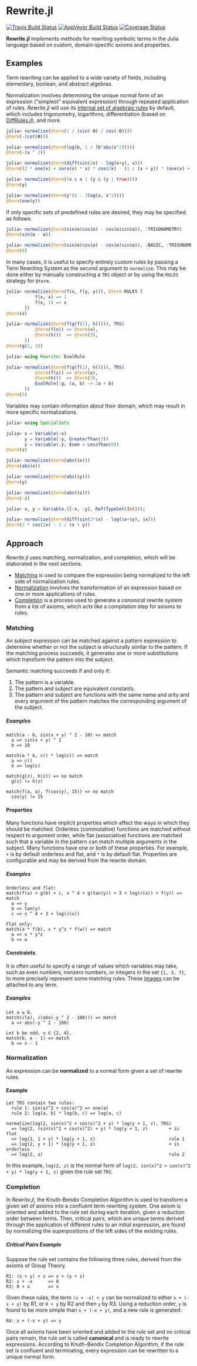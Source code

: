 # Rewrite.jl

[![Travis Build Status](https://travis-ci.org/HarrisonGrodin/Rewrite.jl.svg?branch=master)](https://travis-ci.org/HarrisonGrodin/SymReduce.jl)
[![AppVeyor Build Status](https://ci.appveyor.com/api/projects/status/a59v394qf05c7uec/branch/master?svg=true)](https://ci.appveyor.com/project/HarrisonGrodin/rewrite-jl/branch/master)
[![Coverage Status](https://coveralls.io/repos/github/HarrisonGrodin/Rewrite.jl/badge.svg?branch=master)](https://coveralls.io/github/HarrisonGrodin/SymReduce.jl?branch=master)

**Rewrite.jl** implements methods for rewriting symbolic terms in the Julia language based on custom, domain-specific axioms and properties.

## Examples
Term rewriting can be applied to a wide variety of fields, including elementary, boolean, and abstract algebras.

Normalization involves determining the unique normal form of an expression ("simplest" equivalent expression) through repeated application of rules. *Rewrite.jl* will use its [internal set of algebraic rules](./src/rules.jl) by default, which includes trigonometry, logarithms, differentiation (based on [DiffRules.jl](https://github.com/JuliaDiff/DiffRules.jl)), and more.
```julia
julia> normalize(@term(1 / (sin(-θ) / cos(-θ))))
@term(-(cot(θ)))

julia> normalize(@term(log(b, 1 / (b^abs(x^2)))))
@term(-(x ^ 2))

julia> normalize(@term(diff(sin(2x) - log(x+y), x)))
@term((2 * one(x) + zero(x) * x) * cos(2x) - (1 / (x + y)) * (one(x) + zero(x)))

julia> normalize(@term(!x & x | (y & (y | true))))
@term(y)

julia> normalize(@term(y^(6 - 3log(x, x^2))))
@term(one(y))
```

If only specific sets of predefined rules are desired, they may be specified as follows.
```julia
julia> normalize(@term(sin(α)cos(α) - cos(α)sin(α)), :TRIGONOMETRY)
@term(sin(α - α))

julia> normalize(@term(sin(α)cos(α) - cos(α)sin(α)), :BASIC, :TRIGONOMETRY)
@term(0)
```

In many cases, it is useful to specify entirely custom rules by passing a Term Rewriting System as the second argument to `normalize`. This may be done either by manually constructing a `TRS` object or by using the `RULES` strategy for `@term`.
```julia
julia> normalize(@term(f(x, f(y, y))), @term RULES [
           f(x, x) => 1
           f(x, 1) => x
       ])
@term(x)

julia> normalize(@term(f(g(f(1), h()))), TRS(
           @term(f(x)) => @term(x),
           @term(h())  => @term(3),
       ))
@term(g(1, 3))

julia> using Rewrite: EvalRule

julia> normalize(@term(f(g(f(1), h()))), TRS(
           @term(f(x)) => @term(x),
           @term(h())  => @term(3),
           EvalRule(:g, (a, b) -> 2a + b)
       ))
@term(5)
```

Variables may contain information about their domain, which may result in more specific normalizations.
```julia
julia> using SpecialSets

julia> x = Variable(:x)
       y = Variable(:y, GreaterThan(3))
       z = Variable(:z, Even ∩ LessThan(0))
@term(z)

julia> normalize(@term(abs($x)))
@term(abs(x))

julia> normalize(@term(abs($y)))
@term(y)

julia> normalize(@term(abs($z)))
@term(-z)
```

```julia
julia> x, y = Variable.([:x, :y], Ref(TypeSet(Int)));

julia> normalize(@term(diff(sin(2*$x) - log($x+$y), $x)))
@term(2 * cos(2x) - 1 / (x + y))
```


## Approach
*Rewrite.jl* uses matching, normalization, and completion, which will be elaborated in the next sections.

 - [Matching](#matching) is used to compare the expression being normalized to the left side of normalization rules.
 - [Normalization](#normalization) involves the transformation of an expression based on one or more applications of rules.
 - [Completion](#completion) is a process used to generate a *canonical* rewrite system from a list of axioms, which acts like a compilation step for axioms to rules.

### Matching
An subject expression can be matched against a pattern expression to determine whether or not the subject is structurally similar to the pattern. If the matching process succeeds, it generates one or more substitutions which transform the pattern into the subject.

Semantic matching succeeds if and only if:
  1. The pattern is a variable.
  2. The pattern and subject are equivalent constants.
  3. The pattern and subject are functions with the same name and arity and every argument of the pattern matches the corresponding argument of the subject.

##### Examples
```
match(a - b, sin(x + y) ^ 2 - 10) => match
  a => sin(x + y) ^ 2
  b => 10
```
```
match(a * b, c() * log(c)) => match
  a => c()
  b => log(c)
```
```
match(g(z), h(z)) => no match
  g(z) != h(z)
```
```
match(f(a, a), f(cos(y), 15)) => no match
  cos(y) != 15
```

#### Properties
Many functions have implicit properties which affect the ways in which they should be matched. Orderless (commutative) functions are matched without respect to argument order, while flat (associative) functions are matched such that a variable in the pattern can match multiple arguments in the subject. Many functions have one or both of these properties. For example, `+` is by default orderless and flat, and `*` is by default flat. Properties are configurable and may be derived from the rewrite domain.

##### Examples
```
Orderless and flat:
match(f(a) + g(b) + c, x ^ 4 + g(tan(y)) + 3 + log(√(x)) + f(y)) => match
  a => y
  b => tan(y)
  c => x ^ 4 + 3 + log(√(x))
```
```
Flat only:
match(a * f(b), x * y^z * f(w)) => match
  a => x * y^z
  b => w
```

#### Constraints
It is often useful to specify a range of values which variables may take, such as even numbers, nonzero numbers, or integers in the set `{1, 3, 7}`, to more precisely represent some matching rules. These [images](https://en.wikipedia.org/wiki/Image_(mathematics)) can be attached to any term.

##### Examples
```
Let a ≥ 0.
match(√(a), √(abs(-y ^ 2 - 108))) => match
  a => abs(-y ^ 2 - 108)
```
```
Let b be odd, x ∈ {2, 4}.
match(b, x - 1) => match
  b => x - 1
```

### Normalization
An expression can be **normalized** to a normal form given a set of rewrite rules.

#### Example
```
Let TRS contain two rules:
  rule 1: sin(a)^2 + cos(a)^2 => one(a)
  rule 2: log(a, b) * log(b, c) => log(a, c)

normalize(log(2, sin(x)^2 + cos(x)^2 + y) * log(y + 1, z), TRS)
  => log(2, (sin(x)^2 + cos(x)^2) + y) * log(y + 1, z)        + is flat
  => log(2, 1 + y) * log(y + 1, z)                            rule 1
  => log(2, y + 1) * log(y + 1, z)                            + is orderless
  => log(2, z)                                                rule 2
```
In this example, `log(2, z)` is the normal form of `log(2, sin(x)^2 + cos(x)^2 + y) * log(y + 1, z)` given the rule set `TRS`.

### Completion
In *Rewrite.jl*, the Knuth-Bendix Completion Algorithm is used to transform a given set of axioms into a confluent term rewriting system. One axiom is oriented and added to the rule set during each iteration, given a reduction order between terms. Then, critical pairs, which are unique terms derived through the application of different rules to an initial expression, are found by normalizing the superpositions of the left sides of the existing rules.

##### Critical Pairs Example
Suppose the rule set contains the following three rules, derived from the axioms of Group Theory.
```
R1: (x + y) + z => x + (y + z)
R2: x + -x      => 0
R3: 0 + x       => x
```
Given these rules, the term `(x + -x) + y` can be normalized to either `x + (-x + y)` by R1, or `0 + y` by R2 and then `y` by R3. Using a reduction order, `y` is found to be more simple than `x + (-x + y)`, and a new rule is generated:
```
R4: x + (-x + y) => y
```

Once all axioms have been oriented and added to the rule set and no critical pairs remain, the rule set is called **canonical** and is ready to rewrite expressions. According to Knuth-Bendix Completion Algorithm, if the rule set is confluent and terminating, every expression can be rewritten to a unique normal form.
